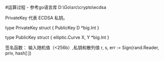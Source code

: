 #运算过程 - 参考go语言库 D:\Go\src\crypto\ecdsa

PrivateKey 代表 ECDSA 私钥。

type PrivateKey struct {
        PublicKey
        D *big.Int
}

type PublicKey struct {
        elliptic.Curve
        X, Y *big.Int
}

签名函数： 输入随机值（<256b）,私钥和散列值
r, s, err := Sign(rand.Reader, priv, hash[:])
